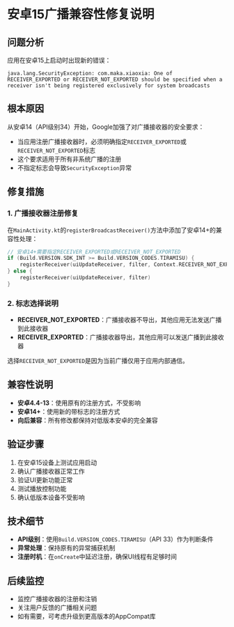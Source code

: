 # 安卓15广播兼容性修复说明

## 问题分析

应用在安卓15上启动时出现新的错误：
```
java.lang.SecurityException: com.maka.xiaoxia: One of RECEIVER_EXPORTED or RECEIVER_NOT_EXPORTED should be specified when a receiver isn't being registered exclusively for system broadcasts
```

## 根本原因

从安卓14（API级别34）开始，Google加强了对广播接收器的安全要求：
- 当应用注册广播接收器时，必须明确指定`RECEIVER_EXPORTED`或`RECEIVER_NOT_EXPORTED`标志
- 这个要求适用于所有非系统广播的注册
- 不指定标志会导致`SecurityException`异常

## 修复措施

### 1. 广播接收器注册修复
在`MainActivity.kt`的`registerBroadcastReceiver()`方法中添加了安卓14+的兼容性处理：

```kotlin
// 安卓14+需要指定RECEIVER_EXPORTED或RECEIVER_NOT_EXPORTED
if (Build.VERSION.SDK_INT >= Build.VERSION_CODES.TIRAMISU) {
    registerReceiver(uiUpdateReceiver, filter, Context.RECEIVER_NOT_EXPORTED)
} else {
    registerReceiver(uiUpdateReceiver, filter)
}
```

### 2. 标志选择说明
- **RECEIVER_NOT_EXPORTED**：广播接收器不导出，其他应用无法发送广播到此接收器
- **RECEIVER_EXPORTED**：广播接收器导出，其他应用可以发送广播到此接收器

选择`RECEIVER_NOT_EXPORTED`是因为当前广播仅用于应用内部通信。

## 兼容性说明

- **安卓4.4-13**：使用原有的注册方式，不受影响
- **安卓14+**：使用新的带标志的注册方式
- **向后兼容**：所有修改都保持对低版本安卓的完全兼容

## 验证步骤

1. 在安卓15设备上测试应用启动
2. 确认广播接收器正常工作
3. 验证UI更新功能正常
4. 测试播放控制功能
5. 确认低版本设备不受影响

## 技术细节

- **API级别**：使用`Build.VERSION_CODES.TIRAMISU`（API 33）作为判断条件
- **异常处理**：保持原有的异常捕获机制
- **注册时机**：在`onCreate`中延迟注册，确保UI线程有足够时间

## 后续监控

- 监控广播接收器的注册和注销
- 关注用户反馈的广播相关问题
- 如有需要，可考虑升级到更高版本的AppCompat库